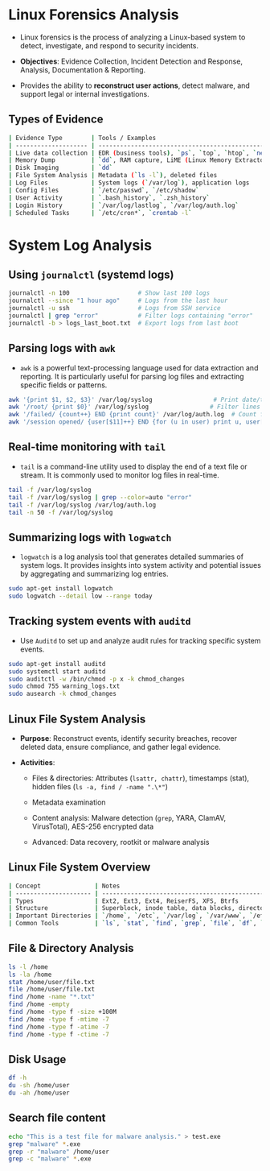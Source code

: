# Linux Forensics Analysis

- Linux forensics is the process of analyzing a Linux-based system to detect, investigate, and respond to security incidents.

- **Objectives**: Evidence Collection, Incident Detection and Response, Analysis, Documentation & Reporting.

- Provides the ability to **reconstruct user actions**, detect malware, and support legal or internal investigations.

## Types of Evidence

```sh
| Evidence Type        | Tools / Examples                                                |
| -------------------- | --------------------------------------------------------------- |
| Live data collection | EDR (business tools), `ps`, `top`, `htop`, `netstat`, `lsof -i` |
| Memory Dump          | `dd`, RAM capture, LiME (Linux Memory Extractor)                |
| Disk Imaging         | `dd`                                                            |
| File System Analysis | Metadata (`ls -l`), deleted files                               |
| Log Files            | System logs (`/var/log`), application logs                      |
| Config Files         | `/etc/passwd`, `/etc/shadow`                                    |
| User Activity        | `.bash_history`, `.zsh_history`                                 |
| Login History        | `/var/log/lastlog`, `/var/log/auth.log`                         |
| Scheduled Tasks      | `/etc/cron*`, `crontab -l`                                      |
```

# System Log Analysis

## Using `journalctl` (systemd logs)

```sh
journalctl -n 100                   # Show last 100 logs
journalctl --since "1 hour ago"     # Logs from the last hour
journalctl -u ssh                   # Logs from SSH service
journalctl | grep "error"           # Filter logs containing "error"
journalctl -b > logs_last_boot.txt  # Export logs from last boot
```

## Parsing logs with `awk`

- `awk` is a powerful text-processing language used for data extraction and reporting. It is particularly useful for parsing log files and extracting specific fields or patterns.

```sh
awk '{print $1, $2, $3}' /var/log/syslog                 # Print date/time fields
awk '/root/ {print $0}' /var/log/syslog                 # Filter lines containing root
awk '/failed/ {count++} END {print count}' /var/log/auth.log  # Count failed logins
awk '/session opened/ {user[$11]++} END {for (u in user) print u, user[u]}' /var/log/auth.log
```

## Real-time monitoring with `tail`

- `tail` is a command-line utility used to display the end of a text file or stream. It is commonly used to monitor log files in real-time.

```sh
tail -f /var/log/syslog
tail -f /var/log/syslog | grep --color=auto "error"
tail -f /var/log/syslog /var/log/auth.log
tail -n 50 -f /var/log/syslog
```

## Summarizing logs with `logwatch`

- `logwatch` is a log analysis tool that generates detailed summaries of system logs. It provides insights into system activity and potential issues by aggregating and summarizing log entries.

```sh
sudo apt-get install logwatch
sudo logwatch --detail low --range today
```

## Tracking system events with `auditd`

- Use `Auditd` to set up and analyze audit rules for tracking specific system events.

```sh
sudo apt-get install auditd
sudo systemctl start auditd
sudo auditctl -w /bin/chmod -p x -k chmod_changes
sudo chmod 755 warning_logs.txt
sudo ausearch -k chmod_changes
```

## Linux File System Analysis

- **Purpose**: Reconstruct events, identify security breaches, recover deleted data, ensure compliance, and gather legal evidence.

- **Activities**:

  - Files & directories: Attributes (`lsattr, chattr`), timestamps (stat), hidden files (`ls -a, find / -name ".\*"`)

  - Metadata examination

  - Content analysis: Malware detection (`grep`, YARA, ClamAV, VirusTotal), AES-256 encrypted data

  - Advanced: Data recovery, rootkit or malware analysis

## Linux File System Overview

```sh
| Concept               | Notes                                                                 |
| --------------------- | --------------------------------------------------------------------- |
| Types                 | Ext2, Ext3, Ext4, ReiserFS, XFS, Btrfs                                |
| Structure             | Superblock, inode table, data blocks, directories, metadata           |
| Important Directories | `/home`, `/etc`, `/var/log`, `/var/www`, `/etc/passwd`, `/etc/shadow` |
| Common Tools          | `ls`, `stat`, `find`, `grep`, `file`, `df`, `du`, `mount`             |
```

## File & Directory Analysis

```sh
ls -l /home
ls -la /home
stat /home/user/file.txt
file /home/user/file.txt
find /home -name "*.txt"
find /home -empty
find /home -type f -size +100M
find /home -type f -mtime -7
find /home -type f -atime -7
find /home -type f -ctime -7
```

## Disk Usage

```sh
df -h
du -sh /home/user
du -ah /home/user
```

## Search file content

```sh
echo "This is a test file for malware analysis." > test.exe
grep "malware" *.exe
grep -r "malware" /home/user
grep -c "malware" *.exe
```
